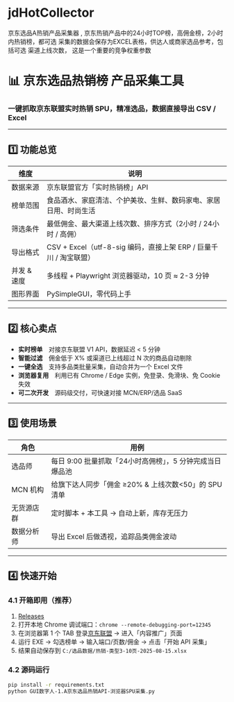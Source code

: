 # jdHotCollector
京东选品A热销产品采集器 , 京东热销产品中的24小时TOP榜，高佣金榜，2小时内热销榜，都可选 采集的数据会保存为EXCEL表格，供达人或商家选品参考，包括可选 渠道上线次数， 这是一个重要的竞争权重参数


# 📊 京东选品热销榜 产品采集工具  
### 一键抓取京东联盟实时热销 SPU，精准选品，数据直接导出 CSV / Excel

---

## 1️⃣ 功能总览
| 维度 | 说明 |
|---|---|
| 数据来源 | 京东联盟官方「实时热销榜」API |
| 榜单范围 | 食品酒水、家庭清洁、个护美妆、生鲜、数码家电、家居日用、时尚生活 |
| 筛选条件 | 最低佣金、最大渠道上线次数、排序方式（2小时 / 24小时 / 高佣） |
| 导出格式 | CSV + Excel（utf-8-sig 编码，直接上架 ERP / 巨量千川 / 淘宝联盟） |
| 并发 & 速度 | 多线程 + Playwright 浏览器驱动，10 页 ≈ 2-3 分钟 |
| 图形界面 | PySimpleGUI，零代码上手 |

---

## 2️⃣ 核心卖点
- **实时榜单** 对接京东联盟 V1 API，数据延迟 < 5 分钟  
- **智能过滤** 佣金低于 X% 或渠道已上线超过 N 次的商品自动剔除  
- **一键全选** 支持多品类批量采集，自动合并为一个 Excel 文件  
- **浏览器复用** 利用已有 Chrome / Edge 实例，免登录、免滑块、免 Cookie 失效  
- **可二次开发** 源码级交付，可快速对接 MCN/ERP/选品 SaaS

---

## 3️⃣ 使用场景
| 角色 | 用例 |
|---|---|
| 选品师 | 每日 9:00 批量抓取「24小时高佣榜」，5 分钟完成当日爆品池 |
| MCN 机构 | 给旗下达人同步「佣金 ≥20% & 上线次数<50」的 SPU 清单 |
| 无货源店群 | 定时脚本 + 本工具 → 自动上新，库存无压力 |
| 数据分析师 | 导出 Excel 后做透视，追踪品类佣金波动 |

---

## 4️⃣ 快速开始
### 4.1 开箱即用（推荐）
1. [Releases]()  
2. 打开本地 Chrome 调试端口：`chrome --remote-debugging-port=12345`  
3. 在浏览器第 1 个 TAB 登录[京东联盟](https://union.jd.com) → 进入「内容推广」页面  
4. 运行 EXE → 勾选榜单 → 输入端口/页数/佣金 → 点击「开始 API 采集」  
5. 结果自动保存到 `C:/选品数据/热销-类型3-10页-2025-08-15.xlsx`

### 4.2 源码运行
```bash
pip install -r requirements.txt
python GUI数字人-1.A京东选品热销API-浏览器SPU采集.py
